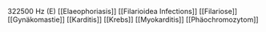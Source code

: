 322500 Hz (E)
[[Elaeophoriasis]]
[[Filarioidea Infections]]
[[Filariose]]
[[Gynäkomastie]]
[[Karditis]]
[[Krebs]]
[[Myokarditis]]
[[Phäochromozytom]]